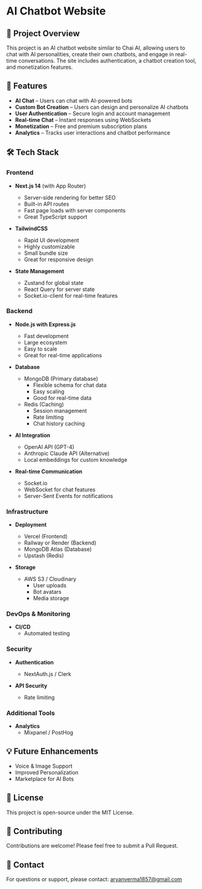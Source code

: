# AI Chatbot Website

## 📌 Project Overview
This project is an AI chatbot website similar to Chai AI, allowing users to chat with AI personalities, create their own chatbots, and engage in real-time conversations. The site includes authentication, a chatbot creation tool, and monetization features.

## 🚀 Features
- **AI Chat** – Users can chat with AI-powered bots
- **Custom Bot Creation** – Users can design and personalize AI chatbots
- **User Authentication** – Secure login and account management
- **Real-time Chat** – Instant responses using WebSockets
- **Monetization** – Free and premium subscription plans
- **Analytics** – Tracks user interactions and chatbot performance

## 🛠 Tech Stack

### Frontend
- **Next.js 14** (with App Router)
  - Server-side rendering for better SEO
  - Built-in API routes
  - Fast page loads with server components
  - Great TypeScript support

- **TailwindCSS**
  - Rapid UI development
  - Highly customizable
  - Small bundle size
  - Great for responsive design

- **State Management**
  - Zustand for global state
  - React Query for server state
  - Socket.io-client for real-time features

### Backend
- **Node.js with Express.js**
  - Fast development
  - Large ecosystem
  - Easy to scale
  - Great for real-time applications

- **Database**
  - MongoDB (Primary database)
    - Flexible schema for chat data
    - Easy scaling
    - Good for real-time data
  - Redis (Caching)
    - Session management
    - Rate limiting
    - Chat history caching

- **AI Integration**
  - OpenAI API (GPT-4)
  - Anthropic Claude API (Alternative)
  - Local embeddings for custom knowledge

- **Real-time Communication**
  - Socket.io
  - WebSocket for chat features
  - Server-Sent Events for notifications

### Infrastructure
- **Deployment**
  - Vercel (Frontend)
  - Railway or Render (Backend)
  - MongoDB Atlas (Database)
  - Upstash (Redis)

- **Storage**
  - AWS S3 / Cloudinary
    - User uploads
    - Bot avatars
    - Media storage

### DevOps & Monitoring
- **CI/CD**
  - Automated testing

### Security
- **Authentication**
  - NextAuth.js / Clerk

- **API Security**
  - Rate limiting

### Additional Tools

- **Analytics**
  - Mixpanel / PostHog


## 💡 Future Enhancements
- Voice & Image Support
- Improved Personalization
- Marketplace for AI Bots

## 📜 License
This project is open-source under the MIT License.

## 🙌 Contributing
Contributions are welcome! Please feel free to submit a Pull Request.

## 📧 Contact
For questions or support, please contact: aryanverma1857@gmail.com
